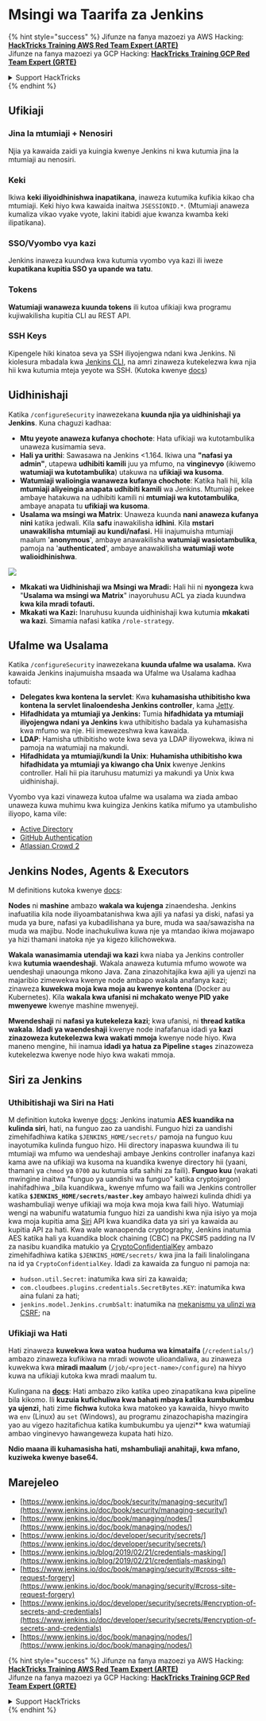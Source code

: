 # Msingi wa Taarifa za Jenkins

{% hint style="success" %}
Jifunze na fanya mazoezi ya AWS Hacking:<img src="../../.gitbook/assets/image (1).png" alt="" data-size="line">[**HackTricks Training AWS Red Team Expert (ARTE)**](https://training.hacktricks.xyz/courses/arte)<img src="../../.gitbook/assets/image (1).png" alt="" data-size="line">\
Jifunze na fanya mazoezi ya GCP Hacking: <img src="../../.gitbook/assets/image (2).png" alt="" data-size="line">[**HackTricks Training GCP Red Team Expert (GRTE)**<img src="../../.gitbook/assets/image (2).png" alt="" data-size="line">](https://training.hacktricks.xyz/courses/grte)

<details>

<summary>Support HackTricks</summary>

* Angalia [**mpango wa usajili**](https://github.com/sponsors/carlospolop)!
* **Jiunge na** 💬 [**kikundi cha Discord**](https://discord.gg/hRep4RUj7f) au [**kikundi cha telegram**](https://t.me/peass) au **tufuatilie** kwenye **Twitter** 🐦 [**@hacktricks\_live**](https://twitter.com/hacktricks\_live)**.**
* **Shiriki mbinu za hacking kwa kuwasilisha PRs kwa** [**HackTricks**](https://github.com/carlospolop/hacktricks) na [**HackTricks Cloud**](https://github.com/carlospolop/hacktricks-cloud) github repos.

</details>
{% endhint %}

## Ufikiaji

### Jina la mtumiaji + Nenosiri

Njia ya kawaida zaidi ya kuingia kwenye Jenkins ni kwa kutumia jina la mtumiaji au nenosiri.

### Keki

Ikiwa **keki iliyoidhinishwa inapatikana**, inaweza kutumika kufikia kikao cha mtumiaji. Keki hiyo kwa kawaida inaitwa `JSESSIONID.*`. (Mtumiaji anaweza kumaliza vikao vyake vyote, lakini itabidi ajue kwanza kwamba keki ilipatikana).

### SSO/Vyombo vya kazi

Jenkins inaweza kuundwa kwa kutumia vyombo vya kazi ili iweze **kupatikana kupitia SSO ya upande wa tatu**.

### Tokens

**Watumiaji wanaweza kuunda tokens** ili kutoa ufikiaji kwa programu kujiwakilisha kupitia CLI au REST API.

### SSH Keys

Kipengele hiki kinatoa seva ya SSH iliyojengwa ndani kwa Jenkins. Ni kiolesura mbadala kwa [Jenkins CLI](https://www.jenkins.io/doc/book/managing/cli/), na amri zinaweza kutekelezwa kwa njia hii kwa kutumia mteja yeyote wa SSH. (Kutoka kwenye [docs](https://plugins.jenkins.io/sshd/))

## Uidhinishaji

Katika `/configureSecurity` inawezekana **kuunda njia ya uidhinishaji ya Jenkins**. Kuna chaguzi kadhaa:

* **Mtu yeyote anaweza kufanya chochote**: Hata ufikiaji wa kutotambulika unaweza kusimamia seva.
* **Hali ya urithi**: Sawasawa na Jenkins <1.164. Ikiwa una **"nafasi ya admin"**, utapewa **udhibiti kamili** juu ya mfumo, na **vinginevyo** (ikiwemo **watumiaji wa kutotambulika**) utakuwa na **ufikiaji wa kusoma**.
* **Watumiaji walioingia wanaweza kufanya chochote**: Katika hali hii, kila **mtumiaji aliyeingia anapata udhibiti kamili** wa Jenkins. Mtumiaji pekee ambaye hatakuwa na udhibiti kamili ni **mtumiaji wa kutotambulika**, ambaye anapata tu **ufikiaji wa kusoma**.
* **Usalama wa msingi wa Matrix**: Unaweza kuunda **nani anaweza kufanya nini** katika jedwali. Kila **safu** inawakilisha **idhini**. Kila **mstari** **unawakilisha** **mtumiaji au kundi/nafasi.** Hii inajumuisha mtumiaji maalum '**anonymous**', ambaye anawakilisha **watumiaji wasiotambulika**, pamoja na '**authenticated**', ambaye anawakilisha **watumiaji wote walioidhinishwa**.

![](<../../.gitbook/assets/image (149).png>)

* **Mkakati wa Uidhinishaji wa Msingi wa Mradi:** Hali hii ni **nyongeza** kwa "**Usalama wa msingi wa Matrix**" inayoruhusu ACL ya ziada kuundwa **kwa kila mradi tofauti.**
* **Mkakati wa Kazi:** Inaruhusu kuunda uidhinishaji kwa kutumia **mkakati wa kazi**. Simamia nafasi katika `/role-strategy`.

## **Ufalme wa Usalama**

Katika `/configureSecurity` inawezekana **kuunda ufalme wa usalama.** Kwa kawaida Jenkins inajumuisha msaada wa Ufalme wa Usalama kadhaa tofauti:

* **Delegates kwa kontena la servlet**: Kwa **kuhamasisha uthibitisho kwa kontena la servlet linaloendesha Jenkins controller**, kama [Jetty](https://www.eclipse.org/jetty/).
* **Hifadhidata ya mtumiaji ya Jenkins:** Tumia **hifadhidata ya mtumiaji iliyojengwa ndani ya Jenkins** kwa uthibitisho badala ya kuhamasisha kwa mfumo wa nje. Hii imewezeshwa kwa kawaida.
* **LDAP**: Hamisha uthibitisho wote kwa seva ya LDAP iliyowekwa, ikiwa ni pamoja na watumiaji na makundi.
* **Hifadhidata ya mtumiaji/kundi la Unix**: **Huhamisha uthibitisho kwa hifadhidata ya mtumiaji ya kiwango cha Unix** kwenye Jenkins controller. Hali hii pia itaruhusu matumizi ya makundi ya Unix kwa uidhinishaji.

Vyombo vya kazi vinaweza kutoa ufalme wa usalama wa ziada ambao unaweza kuwa muhimu kwa kuingiza Jenkins katika mifumo ya utambulisho iliyopo, kama vile:

* [Active Directory](https://plugins.jenkins.io/active-directory)
* [GitHub Authentication](https://plugins.jenkins.io/github-oauth)
* [Atlassian Crowd 2](https://plugins.jenkins.io/crowd2)

## Jenkins Nodes, Agents & Executors

M definitions kutoka kwenye [docs](https://www.jenkins.io/doc/book/managing/nodes/):

**Nodes** ni **mashine** ambazo **wakala wa kujenga** zinaendesha. Jenkins inafuatilia kila node iliyoambatanishwa kwa ajili ya nafasi ya diski, nafasi ya muda ya bure, nafasi ya kubadilishana ya bure, muda wa saa/sawazisha na muda wa majibu. Node inachukuliwa kuwa nje ya mtandao ikiwa mojawapo ya hizi thamani inatoka nje ya kigezo kilichowekwa.

**Wakala** **wanasimamia** **utendaji wa kazi** kwa niaba ya Jenkins controller kwa **kutumia waendeshaji**. Wakala anaweza kutumia mfumo wowote wa uendeshaji unaounga mkono Java. Zana zinazohitajika kwa ajili ya ujenzi na majaribio zimewekwa kwenye node ambapo wakala anafanya kazi; zinaweza **kuwekwa moja kwa moja au kwenye kontena** (Docker au Kubernetes). Kila **wakala kwa ufanisi ni mchakato wenye PID yake mwenyewe** kwenye mashine mwenyeji.

**Mwendeshaji** ni **nafasi ya kutekeleza kazi**; kwa ufanisi, ni **thread katika wakala**. **Idadi ya waendeshaji** kwenye node inafafanua idadi ya **kazi zinazoweza kutekelezwa kwa wakati mmoja** kwenye node hiyo. Kwa maneno mengine, hii inamua **idadi ya hatua za Pipeline `stages`** zinazoweza kutekelezwa kwenye node hiyo kwa wakati mmoja.

## Siri za Jenkins

### Uthibitishaji wa Siri na Hati

M definition kutoka kwenye [docs](https://www.jenkins.io/doc/developer/security/secrets/#encryption-of-secrets-and-credentials): Jenkins inatumia **AES kuandika na kulinda siri**, hati, na funguo zao za uandishi. Funguo hizi za uandishi zimehifadhiwa katika `$JENKINS_HOME/secrets/` pamoja na funguo kuu inayotumika kulinda funguo hizo. Hii directory inapaswa kuundwa ili tu mtumiaji wa mfumo wa uendeshaji ambaye Jenkins controller inafanya kazi kama awe na ufikiaji wa kusoma na kuandika kwenye directory hii (yaani, thamani ya `chmod` ya `0700` au kutumia sifa sahihi za faili). **Funguo kuu** (wakati mwingine inaitwa "funguo ya uandishi wa funguo" katika cryptojargon) inahifadhiwa \_bila kuandikwa\_ kwenye mfumo wa faili wa Jenkins controller katika **`$JENKINS_HOME/secrets/master.key`** ambayo haiwezi kulinda dhidi ya washambuliaji wenye ufikiaji wa moja kwa moja kwa faili hiyo. Watumiaji wengi na wabunifu watatumia funguo hizi za uandishi kwa njia isiyo ya moja kwa moja kupitia ama [Siri](https://javadoc.jenkins.io/byShortName/Secret) API kwa kuandika data ya siri ya kawaida au kupitia API za hati. Kwa wale wanaopenda cryptography, Jenkins inatumia AES katika hali ya kuandika block chaining (CBC) na PKCS#5 padding na IV za nasibu kuandika matukio ya [CryptoConfidentialKey](https://javadoc.jenkins.io/byShortName/CryptoConfidentialKey) ambazo zimehifadhiwa katika `$JENKINS_HOME/secrets/` kwa jina la faili linalolingana na id ya `CryptoConfidentialKey`. Idadi za kawaida za funguo ni pamoja na:

* `hudson.util.Secret`: inatumika kwa siri za kawaida;
* `com.cloudbees.plugins.credentials.SecretBytes.KEY`: inatumika kwa aina fulani za hati;
* `jenkins.model.Jenkins.crumbSalt`: inatumika na [mekanismu ya ulinzi wa CSRF](https://www.jenkins.io/doc/book/managing/security/#cross-site-request-forgery); na

### Ufikiaji wa Hati

Hati zinaweza **kuwekwa kwa watoa huduma wa kimataifa** (`/credentials/`) ambazo zinaweza kufikiwa na mradi wowote ulioandaliwa, au zinaweza kuwekwa kwa **miradi maalum** (`/job/<project-name>/configure`) na hivyo kuwa na ufikiaji kutoka kwa mradi maalum tu.

Kulingana na [**docs**](https://www.jenkins.io/blog/2019/02/21/credentials-masking/): Hati ambazo ziko katika upeo zinapatikana kwa pipeline bila kikomo. Ili **kuzuia kufichuliwa kwa bahati mbaya katika kumbukumbu ya ujenzi**, hati zime **fichwa** kutoka kwa matokeo ya kawaida, hivyo mwito wa `env` (Linux) au `set` (Windows), au programu zinazochapisha mazingira yao au vigezo hazitafichua katika kumbukumbu ya ujenzi** kwa watumiaji ambao vinginevyo hawangeweza kupata hati hizo.

**Ndio maana ili kuhamasisha hati, mshambuliaji anahitaji, kwa mfano, kuziweka kwenye base64.**

## Marejeleo

* [https://www.jenkins.io/doc/book/security/managing-security/](https://www.jenkins.io/doc/book/security/managing-security/)
* [https://www.jenkins.io/doc/book/managing/nodes/](https://www.jenkins.io/doc/book/managing/nodes/)
* [https://www.jenkins.io/doc/developer/security/secrets/](https://www.jenkins.io/doc/developer/security/secrets/)
* [https://www.jenkins.io/blog/2019/02/21/credentials-masking/](https://www.jenkins.io/blog/2019/02/21/credentials-masking/)
* [https://www.jenkins.io/doc/book/managing/security/#cross-site-request-forgery](https://www.jenkins.io/doc/book/managing/security/#cross-site-request-forgery)
* [https://www.jenkins.io/doc/developer/security/secrets/#encryption-of-secrets-and-credentials](https://www.jenkins.io/doc/developer/security/secrets/#encryption-of-secrets-and-credentials)
* [https://www.jenkins.io/doc/book/managing/nodes/](https://www.jenkins.io/doc/book/managing/nodes/)

{% hint style="success" %}
Jifunze na fanya mazoezi ya AWS Hacking:<img src="../../.gitbook/assets/image (1).png" alt="" data-size="line">[**HackTricks Training AWS Red Team Expert (ARTE)**](https://training.hacktricks.xyz/courses/arte)<img src="../../.gitbook/assets/image (1).png" alt="" data-size="line">\
Jifunze na fanya mazoezi ya GCP Hacking: <img src="../../.gitbook/assets/image (2).png" alt="" data-size="line">[**HackTricks Training GCP Red Team Expert (GRTE)**<img src="../../.gitbook/assets/image (2).png" alt="" data-size="line">](https://training.hacktricks.xyz/courses/grte)

<details>

<summary>Support HackTricks</summary>

* Angalia [**mpango wa usajili**](https://github.com/sponsors/carlospolop)!
* **Jiunge na** 💬 [**kikundi cha Discord**](https://discord.gg/hRep4RUj7f) au [**kikundi cha telegram**](https://t.me/peass) au **tufuatilie** kwenye **Twitter** 🐦 [**@hacktricks\_live**](https://twitter.com/hacktricks\_live)**.**
* **Shiriki mbinu za hacking kwa kuwasilisha PRs kwa** [**HackTricks**](https://github.com/carlospolop/hacktricks) na [**HackTricks Cloud**](https://github.com/carlospolop/hacktricks-cloud) github repos.

</details>
{% endhint %}
